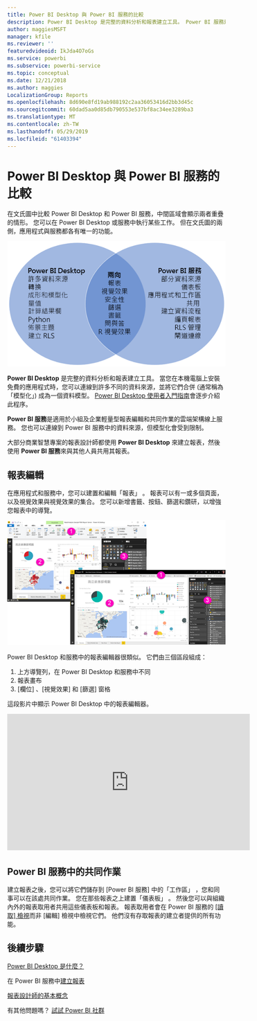 ```yaml
---
title: Power BI Desktop 與 Power BI 服務的比較
description: Power BI Desktop 是完整的資料分析和報表建立工具。 Power BI 服務是適用於小組及企業輕量型報表編輯和共同作業的雲端架構線上服務。
author: maggiesMSFT
manager: kfile
ms.reviewer: ''
featuredvideoid: IkJda4O7oGs
ms.service: powerbi
ms.subservice: powerbi-service
ms.topic: conceptual
ms.date: 12/21/2018
ms.author: maggies
LocalizationGroup: Reports
ms.openlocfilehash: 8d690e8fd19ab988192c2aa36053416d2bb3d45c
ms.sourcegitcommit: 60dad5aa0d85db790553e537bf8ac34ee3289ba3
ms.translationtype: MT
ms.contentlocale: zh-TW
ms.lasthandoff: 05/29/2019
ms.locfileid: "61403394"
---
```

# <a name="comparing-power-bi-desktop-and-the-power-bi-service"></a>Power BI Desktop 與 Power BI 服務的比較

在文氏圖中比較 Power BI Desktop 和 Power BI 服務，中間區域會顯示兩者重疊的情形。 您可以在 Power BI Desktop 或服務中執行某些工作。 但在文氏圖的兩側，應用程式與服務都各有唯一的功能。  

![Power BI Desktop 和服務的文氏圖](media/service-service-vs-desktop/power-bi-venn-desktop-service.png)

**Power BI Desktop** 是完整的資料分析和報表建立工具。 當您在本機電腦上安裝免費的應用程式時，您可以連線到許多不同的資料來源，並將它們合併 (通常稱為「模型化」) 成為一個資料模型。 [Power BI Desktop 使用者入門指南](desktop-getting-started.md)會逐步介紹此程序。

**Power BI 服務**是適用於小組及企業輕量型報表編輯和共同作業的雲端架構線上服務。 您也可以連線到 Power BI 服務中的資料來源，但模型化會受到限制。 

大部分商業智慧專案的報表設計師都使用 **Power BI Desktop** 來建立報表，然後使用 **Power BI 服務**來與其他人員共用其報表。

## <a name="report-editing"></a>報表編輯

在應用程式和服務中，您可以建置和編輯「報表」  。 報表可以有一或多個頁面，以及視覺效果與視覺效果的集合。 您可以新增書籤、按鈕、篩選和鑽研，以增強您報表中的導覽。

![在 Power BI Desktop 或服務中編輯報表](media/service-service-vs-desktop/power-bi-editing-desktop-service.png)

Power BI Desktop 和服務中的報表編輯器很類似。 它們由三個區段組成：  

1. 上方導覽列，在 Power BI Desktop 和服務中不同    
2. 報表畫布     
3. [欄位]  、[視覺效果]  和 [篩選]  窗格

這段影片中顯示 Power BI Desktop 中的報表編輯器。 

<iframe width="560" height="315" src="https://www.youtube.com/embed/IkJda4O7oGs" frameborder="0" allowfullscreen></iframe>

## <a name="collaborating-in-the-power-bi-service"></a>Power BI 服務中的共同作業

建立報表之後，您可以將它們儲存到 [Power BI 服務]  中的「工作區」  ，您和同事可以在該處共同作業。 您在那些報表之上建置「儀表板」  。 然後您可以與組織內外的報表取用者共用這些儀表板和報表。 報表取用者會在 Power BI 服務的 [[讀取] 檢視](consumer/end-user-reading-view.md)而非 [編輯] 檢視中檢視它們。 他們沒有存取報表的建立者提供的所有功能。 

## <a name="next-steps"></a>後續步驟

[Power BI Desktop 是什麼？](desktop-what-is-desktop.md)

在 Power BI 服務中[建立報表](service-report-create-new.md)

[報表設計師的基本概念](service-basic-concepts.md)

有其他問題嗎？ [試試 Power BI 社群](http://community.powerbi.com/)

